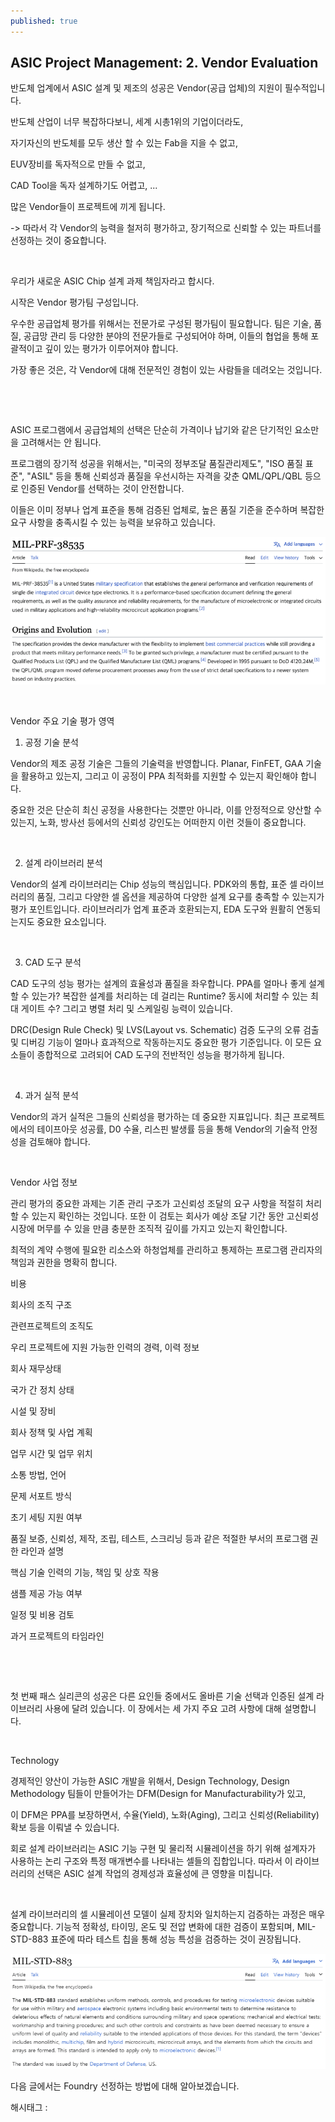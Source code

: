 ```yaml
---
published: true
---
```

## ASIC Project Management: 2. Vendor Evaluation

반도체 업계에서 ASIC 설계 및 제조의 성공은 Vendor(공급 업체)의 지원이 필수적입니다.

반도체 산업이 너무 복잡하다보니, 세계 시총1위의 기업이더라도,

자기자신의 반도체를 모두 생산 할 수 있는 Fab을 지을 수 없고,

EUV장비를 독자적으로 만들 수 없고,

CAD Tool을 독자 설계하기도 어렵고, ...

많은 Vendor들이 프로젝트에 끼게 됩니다.

-> 따라서 각 Vendor의 능력을 철저히 평가하고, 장기적으로 신뢰할 수 있는 파트너를 선정하는 것이 중요합니다.

​

우리가 새로운 ASIC Chip 설계 과제 책임자라고 합시다.

시작은 Vendor 평가팀 구성입니다.

우수한 공급업체 평가를 위해서는 전문가로 구성된 평가팀이 필요합니다. 팀은 기술, 품질, 공급망 관리 등 다양한 분야의 전문가들로 구성되어야 하며, 이들의 협업을 통해 포괄적이고 깊이 있는 평가가 이루어져야 합니다.

가장 좋은 것은, 각 Vendor에 대해 전문적인 경험이 있는 사람들을 데려오는 것입니다.

​

​

ASIC 프로그램에서 공급업체의 선택은 단순히 가격이나 납기와 같은 단기적인 요소만을 고려해서는 안 됩니다.

프로그램의 장기적 성공을 위해서는, "미국의 정부조달 품질관리제도", "ISO 품질 표준", "ASIL" 등을 통해 신뢰성과 품질을 우선시하는 자격을 갖춘 QML/QPL/QBL 등으로 인증된 Vendor를 선택하는 것이 안전합니다.

이들은 이미 정부나 업계 표준을 통해 검증된 업체로, 높은 품질 기준을 준수하며 복잡한 요구 사항을 충족시킬 수 있는 능력을 보유하고 있습니다.

![0](/assets/img/223546959179/0.png)

​

Vendor 주요 기술 평가 영역

1. 공정 기술 분석

Vendor의 제조 공정 기술은 그들의 기술력을 반영합니다. Planar, FinFET, GAA 기술을 활용하고 있는지, 그리고 이 공정이 PPA 최적화를 지원할 수 있는지 확인해야 합니다.

중요한 것은 단순히 최신 공정을 사용한다는 것뿐만 아니라, 이를 안정적으로 양산할 수 있는지, 노화, 방사선 등에서의 신뢰성 강인도는 어떠한지 이런 것들이 중요합니다.

​

2. 설계 라이브러리 분석

Vendor의 설계 라이브러리는 Chip 성능의 핵심입니다. PDK와의 통합, 표준 셀 라이브러리의 품질, 그리고 다양한 셀 옵션을 제공하여 다양한 설계 요구를 충족할 수 있는지가 평가 포인트입니다. 라이브러리가 업계 표준과 호환되는지, EDA 도구와 원활히 연동되는지도 중요한 요소입니다.

​

3. CAD 도구 분석

CAD 도구의 성능 평가는 설계의 효율성과 품질을 좌우합니다. PPA를 얼마나 좋게 설계 할 수 있는가? 복잡한 설계를 처리하는 데 걸리는 Runtime? 동시에 처리할 수 있는 최대 게이트 수? 그리고 병렬 처리 및 스케일링 능력이 있습니다.

DRC(Design Rule Check) 및 LVS(Layout vs. Schematic) 검증 도구의 오류 검출 및 디버깅 기능이 얼마나 효과적으로 작동하는지도 중요한 평가 기준입니다. 이 모든 요소들이 종합적으로 고려되어 CAD 도구의 전반적인 성능을 평가하게 됩니다.

​

4. 과거 실적 분석

Vendor의 과거 실적은 그들의 신뢰성을 평가하는 데 중요한 지표입니다. 최근 프로젝트에서의 테이프아웃 성공률, D0 수율, 리스핀 발생률 등을 통해 Vendor의 기술적 안정성을 검토해야 합니다.

​

Vendor 사업 정보

관리 평가의 중요한 과제는 기존 관리 구조가 고신뢰성 조달의 요구 사항을 적절히 처리할 수 있는지 확인하는 것입니다. 또한 이 검토는 회사가 예상 조달 기간 동안 고신뢰성 시장에 머무를 수 있을 만큼 충분한 조직적 깊이를 가지고 있는지 확인합니다.

최적의 계약 수행에 필요한 리소스와 하청업체를 관리하고 통제하는 프로그램 관리자의 책임과 권한을 명확히 합니다.

비용

회사의 조직 구조

관련프로젝트의 조직도

우리 프로젝트에 지원 가능한 인력의 경력, 이력 정보

회사 재무상태

국가 간 정치 상태

시설 및 장비

회사 정책 및 사업 계획

업무 시간 및 업무 위치

소통 방법, 언어

문제 서포트 방식

초기 세팅 지원 여부

품질 보증, 신뢰성, 제작, 조립, 테스트, 스크리닝 등과 같은 적절한 부서의 프로그램 권한 라인과 설명

핵심 기술 인력의 기능, 책임 및 상호 작용

샘플 제공 가능 여부

일정 및 비용 검토

과거 프로젝트의 타임라인

​

​

첫 번째 패스 실리콘의 성공은 다른 요인들 중에서도 올바른 기술 선택과 인증된 설계 라이브러리 사용에 달려 있습니다. 이 장에서는 세 가지 주요 고려 사항에 대해 설명합니다.

​

Technology

경제적인 양산이 가능한 ASIC 개발을 위해서, Design Technology, Design Methodology 팀들이 만들어가는  DFM(Design for Manufacturability가 있고,

이 DFM은 PPA를 보장하면서, 수율(Yield), 노화(Aging), 그리고 신뢰성(Reliability) 확보 등을 이뤄낼 수 있습니다.

회로 설계 라이브러리는 ASIC 기능 구현 및 물리적 시뮬레이션을 하기 위해 설계자가 사용하는 논리 구조와 특정 매개변수를 나타내는 셀들의 집합입니다. 따라서 이 라이브러리의 선택은 ASIC 설계 작업의 경제성과 효율성에 큰 영향을 미칩니다.

​

설계 라이브러리의 셀 시뮬레이션 모델이 실제 장치와 일치하는지 검증하는 과정은 매우 중요합니다. 기능적 정확성, 타이밍, 온도 및 전압 변화에 대한 검증이 포함되며, MIL-STD-883 표준에 따라 테스트 칩을 통해 성능 특성을 검증하는 것이 권장됩니다.

![1](/assets/img/223546959179/1.png)

다음 글에서는 Foundry 선정하는 방법에 대해 알아보겠습니다.

 해시태그 : 